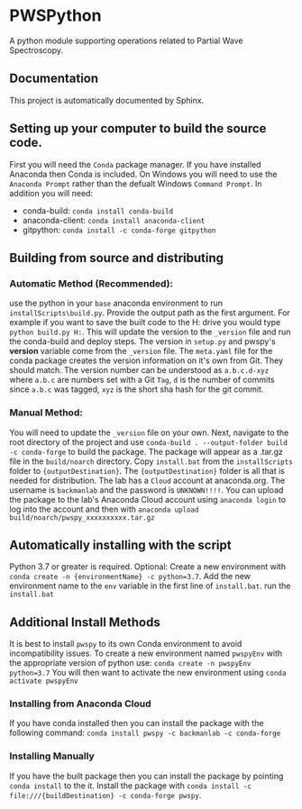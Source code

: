 # PWSPython

A python module supporting operations related to Partial Wave Spectroscopy.

## Documentation
This project is automatically documented by Sphinx.

## Setting up your computer to build the source code.
First you will need the `Conda` package manager. If you have installed Anaconda then Conda is included.
On Windows you will need to use the `Anaconda Prompt` rather than the defualt Windows `Command Prompt`.
In addition you will need:
 - conda-build: `conda install conda-build`
 - anaconda-client: `conda install anaconda-client`
 - gitpython: `conda install -c conda-forge gitpython`
 
## Building from source and distributing

### Automatic Method (Recommended):
use the python in your `base` anaconda environment to run `installScripts\build.py`. Provide the output path as the first argument. For example if you want to save the built code to the H: drive you would type `python build.py H:`.
This will update the version to the `_version` file and run the conda-build and deploy steps.
The version in `setup.py` and pwspy's __version__ variable come from the `_version` file. The `meta.yaml` file for the conda package
creates the version information on it's own from Git. They should match. The version number can be understood as `a.b.c.d-xyz` where `a.b.c` are numbers set with a Git `Tag`, `d` is the number of commits since 
`a.b.c` was tagged, `xyz` is the short sha hash for the git commit.

### Manual Method:  
You will need to update the `_version` file on your own. Next, navigate to the root directory of the project and use `conda-build . --output-folder build -c conda-forge` to build the package. The package will appear as a .tar.gz file in the `build/noarch` directory.
Copy `install.bat` from the `installScripts` folder to `{outputDestination}`. The `{outputDestination}` folder is all that is needed for distribution.
The lab has a `Cloud` account at anaconda.org. The username is `backmanlab` and the password is `UNKNOWN!!!!`.
You can upload the package to the lab's Anaconda Cloud account using `anaconda login` to log into the account and then with `anaconda upload build/noarch/pwspy_xxxxxxxxxx.tar.gz`


## Automatically installing with the script
Python 3.7 or greater is required.
Optional:
  Create a new environment with `conda create -n {environmentName} -c python=3.7`.
  Add the new environment name to the `env` variable in the first line of `install.bat`.
run the `install.bat`  

## Additional Install Methods
It is best to install `pwspy` to its own Conda environment to avoid incompatibility issues.
To create a new environment named `pwspyEnv` with the appropriate version of python use: `conda create -n pwspyEnv python=3.7`
You will then want to activate the new environment using `conda activate pwspyEnv`

### Installing from Anaconda Cloud
If you have conda installed then you can install the package with the following command: `conda install pwspy -c backmanlab -c conda-forge`

### Installing Manually
If you have the built package then you can install the package by pointing `conda install` to the it.
Install the package with `conda install -c file:///{buildDestination} -c conda-forge pwspy`.


